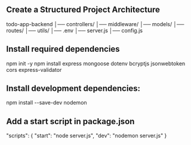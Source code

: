 ## Create a Structured Project Architecture

todo-app-backend
│── controllers/
│── middleware/
│── models/
│── routes/
│── utils/
│── .env
│── server.js
│── config.js


## Install required dependencies
npm init -y
npm install express mongoose dotenv bcryptjs jsonwebtoken cors express-validator

## Install development dependencies:
npm install --save-dev nodemon


## Add a start script in package.json
"scripts": {
  "start": "node server.js",
  "dev": "nodemon server.js"
}
